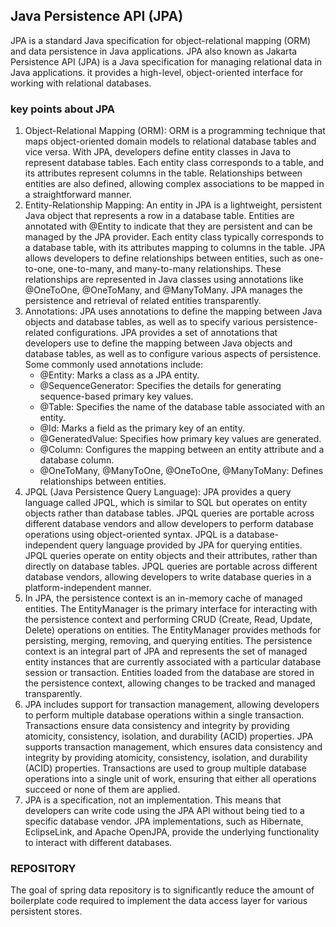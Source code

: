 ## Java Persistence API (JPA)

JPA is a standard Java specification for object-relational mapping (ORM) and data persistence in Java applications.
JPA also known as Jakarta Persistence API (JPA) is a Java specification for managing relational data in Java
applications.
it provides a high-level, object-oriented interface for working with relational databases.

### key points about JPA

1. Object-Relational Mapping (ORM):
   ORM is a programming technique that maps object-oriented domain models to relational database tables and vice versa.
   With JPA, developers define entity classes in Java to represent database tables. Each entity class corresponds to a
   table, and its attributes represent columns in the table. Relationships between entities are also defined, allowing
   complex associations to be mapped in a straightforward manner.
2. Entity-Relationship Mapping:
   An entity in JPA is a lightweight, persistent Java object that represents a row in a database table. Entities are
   annotated with @Entity to indicate that they are persistent and can be managed by the JPA provider. Each entity class
   typically corresponds to a database table, with its attributes mapping to columns in the table.
   JPA allows developers to define relationships between entities, such as one-to-one, one-to-many, and many-to-many
   relationships. These relationships are represented in Java classes using annotations like @OneToOne, @OneToMany, and
   @ManyToMany. JPA manages the persistence and retrieval of related entities transparently.
3. Annotations:
   JPA uses annotations to define the mapping between Java objects and database tables, as well as to specify various
   persistence-related configurations.
   JPA provides a set of annotations that developers use to define the mapping between Java objects and database tables,
   as well as to configure various aspects of persistence. Some commonly used annotations include:
    - @Entity: Marks a class as a JPA entity.
    - @SequenceGenerator: Specifies the details for generating sequence-based primary key values.
    - @Table: Specifies the name of the database table associated with an entity.
    - @Id: Marks a field as the primary key of an entity.
    - @GeneratedValue: Specifies how primary key values are generated.
    - @Column: Configures the mapping between an entity attribute and a database column.
    - @OneToMany, @ManyToOne, @OneToOne, @ManyToMany: Defines relationships between entities.
4. JPQL (Java Persistence Query Language):
   JPA provides a query language called JPQL, which is similar to SQL but operates on entity objects rather than
   database tables. JPQL queries are portable across different database vendors and allow developers to perform database
   operations using object-oriented syntax.
   JPQL is a database-independent query language provided by JPA for querying entities. JPQL queries operate on entity
   objects and their attributes, rather than directly on database tables. JPQL queries are portable across different
   database vendors, allowing developers to write database queries in a platform-independent manner.
5. In JPA, the persistence context is an in-memory cache of managed entities. The EntityManager is the primary interface
   for interacting with the persistence context and performing CRUD (Create, Read, Update, Delete) operations on
   entities. The EntityManager provides methods for persisting, merging, removing, and querying entities.
   The persistence context is an integral part of JPA and represents the set of managed entity instances that are
   currently associated with a particular database session or transaction. Entities loaded from the database are stored
   in the persistence context, allowing changes to be tracked and managed transparently.
6. JPA includes support for transaction management, allowing developers to perform multiple database operations within a
   single transaction. Transactions ensure data consistency and integrity by providing atomicity, consistency,
   isolation, and durability (ACID) properties.
   JPA supports transaction management, which ensures data consistency and integrity by providing atomicity,
   consistency, isolation, and durability (ACID) properties. Transactions are used to group multiple database operations
   into a single unit of work, ensuring that either all operations succeed or none of them are applied.
7. JPA is a specification, not an implementation. This means that developers can write code using the JPA API without
   being tied to a specific database vendor. JPA implementations, such as Hibernate, EclipseLink, and Apache OpenJPA,
   provide the underlying functionality to interact with different databases.

### REPOSITORY

The goal of spring data repository is to significantly reduce the amount of boilerplate code
required to implement the data access layer for various persistent stores.